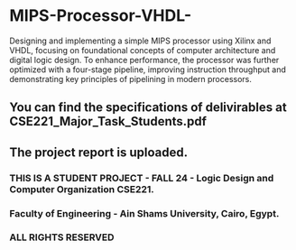 # MIPS-Processor-VHDL-
Designing and implementing a simple MIPS processor using Xilinx and VHDL, focusing on foundational concepts of computer architecture and digital logic design. To enhance performance, the processor was further optimized with a four-stage pipeline, improving instruction throughput and demonstrating key principles of pipelining in modern processors.
## You can find the specifications of delivirables at CSE221_Major_Task_Students.pdf
## The project report is uploaded.


### THIS IS A STUDENT PROJECT - FALL 24 - Logic Design and Computer Organization CSE221.
### Faculty of Engineering - Ain Shams University, Cairo, Egypt.
### ALL RIGHTS RESERVED
